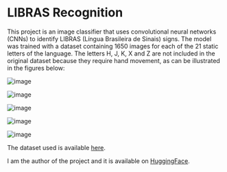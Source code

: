 
# LIBRAS Recognition

This project is an image classifier that uses convolutional neural networks (CNNs) to identify LIBRAS (Língua Brasileira de Sinais) signs. The model was trained with a dataset containing 1650 images for each of the 21 static letters of the language. The letters H, J, K, X and Z are not included in the original dataset because they require hand movement, as can be illustrated in the figures below:


![image](https://github.com/user-attachments/assets/594e7e25-c97a-4734-a64b-c7432137c872)

![image](https://github.com/user-attachments/assets/af45c3ee-483e-452c-bc5f-8d1ff987bde7)

![image](https://github.com/user-attachments/assets/8196a176-fece-42fa-9329-244022c84ff8)

![image](https://github.com/user-attachments/assets/371970e2-7d7c-4d9d-b05a-387a8d815789)

![image](https://github.com/user-attachments/assets/4a556022-026f-4614-8dc3-29b8637ccdde)

The dataset used is available [here](https://www.kaggle.com/datasets/williansoliveira/libras).

I am the author of the project and it is available on [HuggingFace](https://huggingface.co/spaces/mariemerenc/LIBRAS-recognition).
